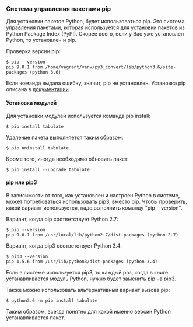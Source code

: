 ### Система управления пакетами pip

Для установки пакетов Python, будет использоваться pip. Это система управления пакетами, которая используется для установки пакетов из Python Package Index (PyPI). Скорее всего, если у Вас уже установлен Python, то установлен и pip.

Проверка версии pip:

```
$ pip --version
pip 9.0.1 from /home/vagrant/venv/py3_convert/lib/python3.6/site-packages (python 3.6)
```

Если команда выдала ошибку, значит, pip не установлен. Установка pip описана в [документации](https://pip.pypa.io/en/stable/installing/)

#### Установка модулей

Для установки модулей используется команда pip install:

```
$ pip install tabulate
```

Удаление пакета выполняется таким образом:

```
$ pip uninstall tabulate
```

Кроме того, иногда необходимо обновить пакет:

```
$ pip install --upgrade tabulate
```

#### pip или pip3

В зависимости от того, как установлен и настроен Python в системе, может потребоваться использовать pip3, вместо pip. Чтобы проверить, какой вариант используется, надо выполнить команду "pip --version".

Вариант, когда pip соответствует Python 2.7:

```
$ pip --version
pip 9.0.1 from /usr/local/lib/python2.7/dist-packages (python 2.7)
```

Вариант, когда pip3 соответствует Python 3.4:

```
$ pip3 --version
pip 1.5.6 from /usr/lib/python3/dist-packages (python 3.4)
```

Если в системе используется pip3, то каждый раз, когда в книге устанавливается модуль Python, нужно будет заменить pip на pip3.

Также можно использовать альтернативный вариант вызова pip:

```
$ python3.6 -m pip install tabulate
```

Таким образом, всегда понятно для какой именно версии Python устанавливается пакет.
